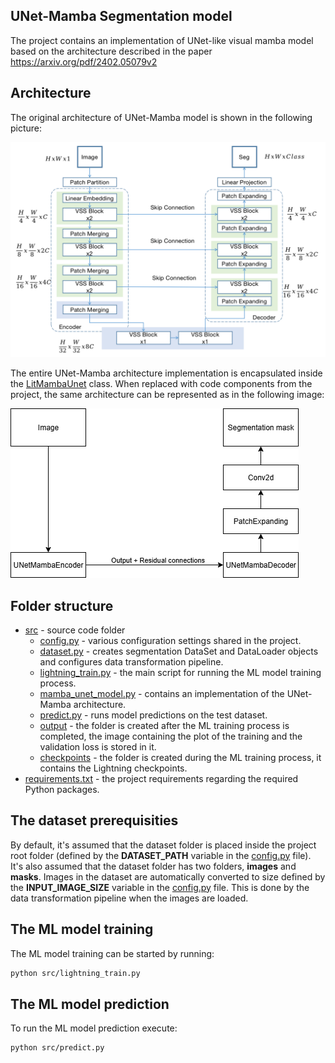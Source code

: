 ## UNet-Mamba Segmentation model

The project contains an implementation of UNet-like visual mamba model based on the architecture described in the paper https://arxiv.org/pdf/2402.05079v2 

## Architecture

The original architecture of UNet-Mamba model is shown in the following picture:

![Original architecture](./images/unet_mamba.png)


The entire UNet-Mamba architecture implementation is encapsulated inside the [LitMambaUnet](./src/mamba_unet_model.py) class.
When replaced with code components from the project, the same architecture can be represented as in the following image:

![Project architecture](./images/arch.png)

## Folder structure

* [src](./src) - source code folder
  * [config.py](./src/config.py) - various configuration settings shared in the project.
  * [dataset.py](./src/dataset.py) - creates segmentation DataSet and DataLoader objects and configures data transformation pipeline.
  * [lightning_train.py](./src/lightning_train.py) - the main script for running the ML model training process.
  * [mamba_unet_model.py](./src/mamba_unet_model.py) - contains an implementation of the UNet-Mamba architecture.
  * [predict.py](./src/predict.py) - runs model predictions on the test dataset.
  * [output](./src/ouput) - the folder is created after the ML training process is completed, the image containing the plot of the training and the validation loss is stored in it.
  * [checkpoints](.src/checkpoints) - the folder is created during the ML training process, it contains the Lightning checkpoints.
* [requirements.txt](./requirements.txt) - the project requirements regarding the required Python packages.

## The dataset prerequisities

By default, it's assumed that the dataset folder is placed inside the project root folder (defined by the **DATASET_PATH** variable in the 
[config.py](./src/config.py) file).
It's also assumed that the dataset folder has two folders, **images** and **masks**.
Images in the dataset are automatically converted to size defined by the **INPUT_IMAGE_SIZE** variable in the [config.py](./src/config.py) file.
This is done by the data transformation pipeline when the images are loaded.

## The ML model training

The ML model training can be started by running:

```bash
python src/lightning_train.py
```

## The ML model prediction

To run the ML model prediction execute:

```bash
python src/predict.py
```






